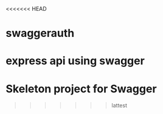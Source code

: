 <<<<<<< HEAD
# swaggerauth
express api using swagger
=======
# Skeleton project for Swagger
>>>>>>> lattest
